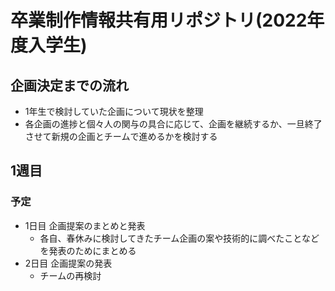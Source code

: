 # 卒業制作情報共有用リポジトリ(2022年度入学生)

## 企画決定までの流れ

- 1年生で検討していた企画について現状を整理
- 各企画の進捗と個々人の関与の具合に応じて、企画を継続するか、一旦終了させて新規の企画とチームで進めるかを検討する

## 1週目

### 予定
- 1日目 企画提案のまとめと発表
  - 各自、春休みに検討してきたチーム企画の案や技術的に調べたことなどを発表のためにまとめる
- 2日目 企画提案の発表
  - チームの再検討

